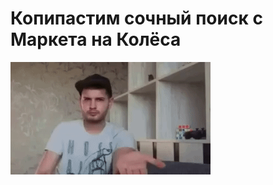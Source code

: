 # Копипастим сочный поиск с Маркета на Колёса

![Копипастим сочный поиск с Маркета на Колёса](../images/ezgif-4-00920b173b.gif)